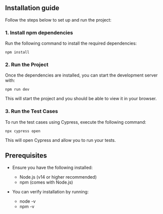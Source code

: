 ## Installation guide

Follow the steps below to set up and run the project:

### 1. Install npm dependencies
Run the following command to install the required dependencies:

```npm install```

### 2. Run the Project
Once the dependencies are installed, you can start the development server with:

```npm run dev```

This will start the project and you should be able to view it in your browser.

### 3. Run the Test Cases
To run the test cases using Cypress, execute the following command:

```npx cypress open```

This will open Cypress and allow you to run your tests.

## Prerequisites

- Ensure you have the following installed:
    - Node.js (v14 or higher recommended)
    - npm (comes with Node.js)

- You can verify installation by running:

    - node -v
    - npm -v
